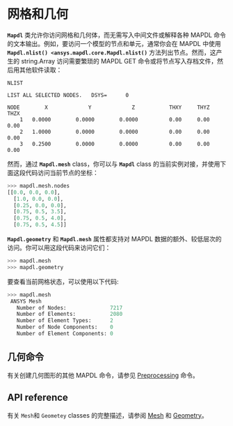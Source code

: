 # 网格和几何
**`Mapdl`** 类允许你访问网格和几何体，而无需写入中间文件或解释各种 MAPDL 命令的文本输出。例如，要访问一个模型的节点和单元，通常你会在 MAPDL 中使用 **`Mapdl.nlist() <ansys.mapdl.core.Mapdl.nlist()`** 方法列出节点。然而，这产生的 string.Array 访问需要繁琐的 MAPDL GET 命令或将节点写入存档文件，然后用其他软件读取：

```
NLIST

LIST ALL SELECTED NODES.   DSYS=      0

NODE        X             Y             Z           THXY     THYZ     THZX
    1   0.0000        0.0000        0.0000          0.00     0.00     0.00
    2   1.0000        0.0000        0.0000          0.00     0.00     0.00
    3   0.2500        0.0000        0.0000          0.00     0.00     0.00
```

然而，通过 **`Mapdl.mesh`** class，你可以与 **`Mapdl`** class 的当前实例对接，并使用下面这段代码访问当前节点的坐标：

```python
>>> mapdl.mesh.nodes
[[0.0, 0.0, 0.0],
  [1.0, 0.0, 0.0],
  [0.25, 0.0, 0.0],
  [0.75, 0.5, 3.5],
  [0.75, 0.5, 4.0],
  [0.75, 0.5, 4.5]]
```

**`Mapdl.geometry`** 和 **`Mapdl.mesh`** 属性都支持对 MAPDL 数据的额外、较低层次的访问。你可以用这段代码来访问它们：
```py
>>> mapdl.mesh
>>> mapdl.geometry
```

要查看当前网格状态，可以使用以下代码:
```python
>>> mapdl.mesh
 ANSYS Mesh
   Number of Nodes:              7217
   Number of Elements:           2080
   Number of Element Types:      2
   Number of Node Components:    0
   Number of Element Components: 0
```

## 几何命令
有关创建几何图形的其他 MAPDL 命令，请参见 [Preprocessing](https://mapdl.docs.pyansys.com/version/stable/mapdl_commands/index.html#ref-prep-commands) 命令。

## API reference
有关 `Mesh`和 `Geometey` classes 的完整描述，请参阅 [Mesh](https://mapdl.docs.pyansys.com/version/stable/api/mesh.html#ref-mesh-api) 和 [Geometry](https://mapdl.docs.pyansys.com/version/stable/api/geometry.html#ref-geometry-api)。

